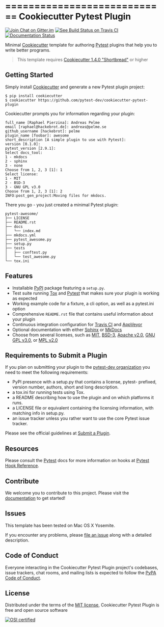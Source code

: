 ============================
Cookiecutter Pytest Plugin
============================

[![Join Chat on Gitter.im][gitter_badge]][gitter]
[![See Build Status on Travis CI][travis_badge]][travis]
[![Documentation Status][docs_badge]][documentation]

Minimal [Cookiecutter] template for authoring [Pytest] plugins that help
you to write better programs.

> This template requires [Cookiecutter 1.4.0 "Shortbread"][Shortbread] or
> higher

Getting Started
---------------

Simply install [Cookiecutter] and generate a new Pytest plugin project:

```no-highlight
$ pip install cookiecutter
$ cookiecutter https://github.com/pytest-dev/cookiecutter-pytest-plugin
```

Cookiecutter prompts you for information regarding your plugin:

```no-highlight
full_name [Raphael Pierzina]: Andreas Pelme
email [raphael@hackebrot.de]: andreas@pelme.se
github_username [hackebrot]: pelme
plugin_name [foobar]: awesome
short_description [A simple plugin to use with Pytest]:
version [0.1.0]:
pytest_version [2.9.1]:
Select docs_tool:
1 - mkdocs
2 - sphinx
3 - none
Choose from 1, 2, 3 [1]: 1
Select license:
1 - MIT
2 - BSD-3
3 - GNU GPL v3.0
Choose from 1, 2, 3 [1]: 2
INFO:post_gen_project:Moving files for mkdocs.
```

There you go - you just created a minimal Pytest plugin:

```no-highlight
pytest-awesome/
├── LICENSE
├── README.rst
├── docs
│   └── index.md
├── mkdocs.yml
├── pytest_awesome.py
├── setup.py
├── tests
│   ├── conftest.py
│   └── test_awesome.py
└── tox.ini
```


Features
--------

- Installable [PyPI] package featuring a `setup.py`.
- Test suite running [Tox] and [Pytest] that makes sure your plugin is working
  as expected
- Working example code for a fixture, a cli option, as well as a pytest.ini
  option
- Comprehensive `README.rst` file that contains useful information about your
  plugin
- Continuous integration configuration for [Travis CI] and [AppVeyor]
- Optional documentation with either [Sphinx] or [MkDocs]
- Choose from several licenses, such as [MIT], [BSD-3], [Apache v2.0], [GNU GPL
  v3.0], or [MPL v2.0]

Requirements to Submit a Plugin
-------------------------------

If you plan on submitting your plugin to the [pytest-dev organization] you need
to meet the following requirements:

-   PyPI presence with a setup.py that contains a license, pytest-
    prefixed, version number, authors, short and long description.
-   a tox.ini for running tests using Tox.
-   a README describing how to use the plugin and on which platforms
    it runs.
-   a LICENSE file or equivalent containing the licensing information,
    with matching info in setup.py.
-   an issue tracker unless you rather want to use the core Pytest
    issue tracker.

Please see the official guidelines at [Submit a Plugin].

Resources
---------

Please consult the [Pytest] docs for more information on hooks at
[Pytest Hook Reference].

Contribute
----------

We welcome you to contribute to this project. Please visit the [documentation]
to get started!

Issues
------

This template has been tested on Mac OS X Yosemite.

If you encounter any problems, please [file an issue] along with a
detailed description.

Code of Conduct
---------------

Everyone interacting in the Cookiecutter Pytest Plugin project's codebases,
issue trackers, chat rooms, and mailing lists is expected to follow the [PyPA
Code of Conduct].

License
-------

Distributed under the terms of the [MIT license], Cookiecutter Pytest
Plugin is free and open source software

[![OSI certified][osi_certified]][OSI]


  [pytest-dev organization]: https://github.com/pytest-dev/
  [gitter_badge]: https://badges.gitter.im/Join%20Chat.svg
  [gitter]: https://gitter.im/pytest-dev/cookiecutter-pytest-plugin?utm_source=badge&utm_medium=badge&utm_campaign=pr-badge&utm_content=badge (Join Chat on Gitter.im)
  [travis_badge]: https://travis-ci.org/pytest-dev/cookiecutter-pytest-plugin.svg?branch=master
  [travis]: https://travis-ci.org/pytest-dev/cookiecutter-pytest-plugin (See Build Status on Travis CI)
  [docs_badge]: https://readthedocs.org/projects/cookiecutter-pytest-plugin/badge/?version=latest
  [documentation]: https://cookiecutter-pytest-plugin.readthedocs.io/en/latest/ (Documentation)
  [Cookiecutter]: https://github.com/audreyr/cookiecutter
  [Pytest]: https://github.com/pytest-dev/pytest
  [PyPI]: https://pypi.python.org/pypi
  [Tox]: https://tox.readthedocs.io/en/latest/
  [Submit a Plugin]: https://pytest.org/latest/contributing.html#submit-a-plugin-co-develop-pytest
  [Pytest Hook Reference]: https://pytest.org/latest/plugins.html#well-specified-hooks
  [MIT license]: http://opensource.org/licenses/MIT
  [file an issue]: https://github.com/pytest-dev/cookiecutter-pytest-plugin/issues
  [Sphinx]: http://sphinx-doc.org/
  [MkDocs]: http://www.mkdocs.org/
  [MIT]: http://opensource.org/licenses/MIT
  [MPL v2.0]: https://www.mozilla.org/media/MPL/2.0/index.txt
  [BSD-3]: http://opensource.org/licenses/BSD-3-Clause
  [GNU GPL v3.0]: http://www.gnu.org/licenses/gpl-3.0.txt
  [Apache v2.0]: http://www.apache.org/licenses/LICENSE-2.0
  [Travis CI]: https://travis-ci.com/
  [AppVeyor]: http://www.appveyor.com/
  [PyPA Code of Conduct]: https://www.pypa.io/en/latest/code-of-conduct/
  [Shortbread]: https://github.com/audreyr/cookiecutter/releases/tag/1.4.0
  [osi_certified]: https://opensource.org/trademarks/osi-certified/web/osi-certified-120x100.png
  [OSI]: https://opensource.org/
